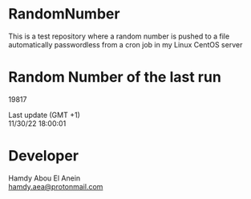 # RandomNumber    
This is a test repository where a random number is pushed to a file automatically passwordless from a cron job in my Linux CentOS server    
# Random Number of the last run   
19817
      
Last update (GMT +1)    
11/30/22 18:00:01
# Developer    
Hamdy Abou El Anein   
hamdy.aea@protonmail.com
